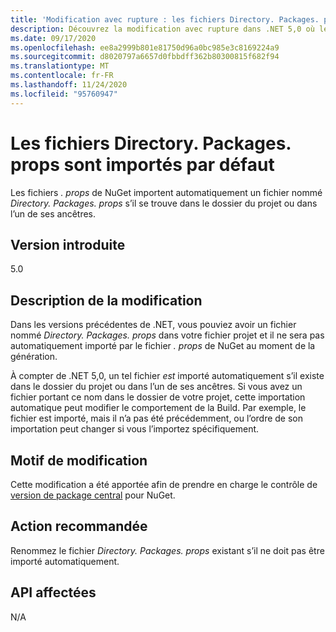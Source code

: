 ```yaml
---
title: 'Modification avec rupture : les fichiers Directory. Packages. props sont importés par défaut'
description: Découvrez la modification avec rupture dans .NET 5,0 où les fichiers. props de NuGet importent automatiquement un fichier nommé Directory. Packages. props s’il est trouvé dans le dossier du projet.
ms.date: 09/17/2020
ms.openlocfilehash: ee8a2999b801e81750d96a0bc985e3c8169224a9
ms.sourcegitcommit: d8020797a6657d0fbbdff362b80300815f682f94
ms.translationtype: MT
ms.contentlocale: fr-FR
ms.lasthandoff: 11/24/2020
ms.locfileid: "95760947"
---
```

# <a name="directorypackagesprops-files-is-imported-by-default"></a>Les fichiers Directory. Packages. props sont importés par défaut

Les fichiers *. props* de NuGet importent automatiquement un fichier nommé *Directory. Packages. props* s’il se trouve dans le dossier du projet ou dans l’un de ses ancêtres.

## <a name="version-introduced"></a>Version introduite

5.0

## <a name="change-description"></a>Description de la modification

Dans les versions précédentes de .NET, vous pouviez avoir un fichier nommé *Directory. Packages. props* dans votre fichier projet et il ne sera pas automatiquement importé par le fichier *. props* de NuGet au moment de la génération.

À compter de .NET 5,0, un tel fichier *est* importé automatiquement s’il existe dans le dossier du projet ou dans l’un de ses ancêtres. Si vous avez un fichier portant ce nom dans le dossier de votre projet, cette importation automatique peut modifier le comportement de la Build. Par exemple, le fichier est importé, mais il n’a pas été précédemment, ou l’ordre de son importation peut changer si vous l’importez spécifiquement.

## <a name="reason-for-change"></a>Motif de modification

Cette modification a été apportée afin de prendre en charge le contrôle de [version de package central](https://github.com/NuGet/Home/wiki/Centrally-managing-NuGet-package-versions) pour NuGet.

## <a name="recommended-action"></a>Action recommandée

Renommez le fichier *Directory. Packages. props* existant s’il ne doit pas être importé automatiquement.

## <a name="affected-apis"></a>API affectées

N/A

<!--

### Affected APIs

Not detectable via API analysis.

### Category

MSBuild

-->
